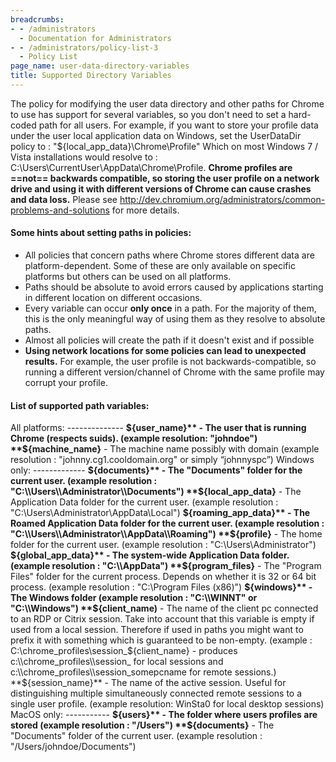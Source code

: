 ```yaml
---
breadcrumbs:
- - /administrators
  - Documentation for Administrators
- - /administrators/policy-list-3
  - Policy List
page_name: user-data-directory-variables
title: Supported Directory Variables
---
```


The policy for modifying the user data directory and other paths for Chrome to
use has support for several variables, so you don't need to set a hard-coded
path for all users. For example, if you want to store your profile data under
the user local application data on Windows, set the UserDataDir policy to :
"${local_app_data}\\Chrome\\Profile" Which on most Windows 7 / Vista
installations would resolve to :
C:\\Users\\CurrentUser\\AppData\\Chrome\\Profile. **Chrome profiles are ==not==
backwards compatible, so storing the user profile on a network drive and using
it with different versions of Chrome can cause crashes and data loss.** Please
see <http://dev.chromium.org/administrators/common-problems-and-solutions> for
more details.

#### Some hints about setting paths in policies:

*   All policies that concern paths where Chrome stores different data
            are platform-dependent. Some of these are only available on specific
            platforms but others can be used on all platforms.
*   Paths should be absolute to avoid errors caused by applications
            starting in different location on different occasions.
*   Every variable can occur **only once** in a path. For the majority
            of them, this is the only meaningful way of using them as they
            resolve to absolute paths.
*   Almost all policies will create the path if it doesn't exist and if
            possible
*   **Using network locations for some policies can lead to unexpected
            results.** For example, the user profile is not
            backwards-compatible, so running a different version/channel of
            Chrome with the same profile may corrupt your profile.

#### List of supported path variables:

All platforms: -------------- **${user_name}** - The user that is running Chrome
(respects suids). (example resolution: "johndoe") **${machine_name}** - The
machine name possibly with domain (example resolution :
"johnny.cg1.cooldomain.org" or simply “johnnyspc”) Windows only: -------------
**${documents}** - The "Documents" folder for the current user. (example
resolution : "C:\\Users\\Administrator\\Documents") **${local_app_data}** - The
Application Data folder for the current user. (example resolution :
"C:\\Users\\Administrator\\AppData\\Local") **${roaming_app_data}** - The Roamed
Application Data folder for the current user. (example resolution :
"C:\\Users\\Administrator\\AppData\\Roaming") **${profile}** - The home folder
for the current user. (example resolution : "C:\\Users\\Administrator")
**${global_app_data}** - The system-wide Application Data folder. (example
resolution : "C:\\AppData") **${program_files}** - The "Program Files" folder
for the current process. Depends on whether it is 32 or 64 bit process. (example
resolution : "C:\\Program Files (x86)") **${windows}** - The Windows folder
(example resolution : "C:\\WINNT" or "C:\\Windows") **${client_name)** - The
name of the client pc connected to an RDP or Citrix session. Take into account
that this variable is empty if used from a local session. Therefore if used in
paths you might want to prefix it with something which is guaranteed to be
non-empty. (example : C:\\chrome_profiles\\session_${client_name} - produces
c:\\chrome_profiles\\session_ for local sessions and
c:\\chrome_profiles\\session_somepcname for remote sessions.)
**${session_name}** - The name of the active session. Useful for distinguishing
multiple simultaneously connected remote sessions to a single user profile.
(example resolution: WinSta0 for local desktop sessions) MacOS only: -----------
**${users}** - The folder where users profiles are stored (example resolution :
"/Users") **${documents}** - The "Documents" folder of the current user.
(example resolution : "/Users/johndoe/Documents")